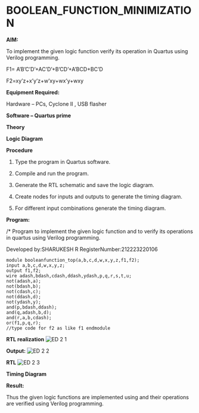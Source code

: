 # BOOLEAN_FUNCTION_MINIMIZATION

**AIM:**

To implement the given logic function verify its operation in Quartus using Verilog programming.

F1= A’B’C’D’+AC’D’+B’CD’+A’BCD+BC’D 

F2=xy’z+x’y’z+w’xy+wx’y+wxy

**Equipment Required:**

Hardware – PCs, Cyclone II , USB flasher

**Software – Quartus prime**

**Theory**

**Logic Diagram**

**Procedure**

1.	Type the program in Quartus software.

2.	Compile and run the program.

3.	Generate the RTL schematic and save the logic diagram.

4.	Create nodes for inputs and outputs to generate the timing diagram.

5.	For different input combinations generate the timing diagram.


**Program:**

/* Program to implement the given logic function and to verify its operations in quartus using Verilog programming. 

Developed by:SHARUKESH R
RegisterNumber:212223220106

```
module booleanfunction_top(a,b,c,d,w,x,y,z,f1,f2);
input a,b,c,d,w,x,y,z;
output f1,f2;
wire adash,bdash,cdash,ddash,ydash,p,q,r,s,t,u;
not(adash,a);
not(bdash,b);
not(cdash,c);
not(ddash,d);
not(ydash,y);
and(p,bdash,ddash);
and(q,adash,b,d);
and(r,a,b,cdash);
or(f1,p,q,r);
//type code for f2 as like f1 endmodule
```

**RTL realization**
![ED 2 1](https://github.com/naavaneetha/BOOLEAN_FUNCTION_MINIMIZATION/assets/144870484/a0c8182a-6a39-409e-95bf-6033f59c3917)


**Output:**
![ED 2 2](https://github.com/naavaneetha/BOOLEAN_FUNCTION_MINIMIZATION/assets/144870484/1f83bd9d-ece8-4c86-acdc-ff4a2f944f60)


**RTL**
![ED 2 3](https://github.com/naavaneetha/BOOLEAN_FUNCTION_MINIMIZATION/assets/144870484/7033133a-0f25-4f91-97f3-885fbde4a21c)


**Timing Diagram**

**Result:**

Thus the given logic functions are implemented using and their operations are verified using Verilog programming.


